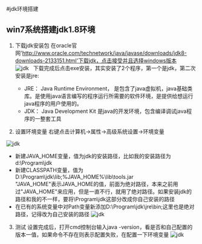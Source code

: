 ﻿#jdk环境搭建

## win7系统搭建jdk1.8环境

 1. 下载jdk安装包
    在oracle官网'http://www.oracle.com/technetwork/java/javase/downloads/jdk8-downloads-2133151.html'下载jdk，点击接受并且选择windows版本  
![jdk](https://raw.githubusercontent.com/s290717997/ItertkImage/master/res/jdk/jdk1.8_download.png)  
  下载完成后点击exe安装，其实安装了2个程序，第一个是jdk，第二次安装是jre:
    - JRE： Java Runtime Environment，
        是包含了java虚拟机，java基础类库。是使用java语言编写的程序运行所需要的软件环境，是提供给想运行java程序的用户使用的。
    - JDK： Java Development Kit 
        是java的开发环境，包含编译调试java程序的一整套工具

 2. 设置环境变量
    右键点击计算机->属性->高级系统设置->环境变量 

![jdk](https://raw.githubusercontent.com/s290717997/ItertkImage/master/res/jdk/jdk_path.png)  

 - 新建JAVA_HOME变量，值为jdk的安装路径，比如我的安装路径为d:\Program\jdk  
 - 新建CLASSPATH变量，值为D:\Program\jdk\lib;%JAVA_HOME%\lib\tools.jar  
"JAVA_HOME"表示JAVA_HOME的值，前面为绝对路径，本来之前用过"JAVA_HOME"来应用，但是一直不行，就用了绝对路径。如果安装jdk的路径和我的不一样，要将\Program\jdk这部分改成你自己安装的路径
 - 在已有的系统变量中对Path变量新添加D:\Program\jdk\jre\bin;这里也是绝对路径，记得改为自己安装的路径
![jdk](https://raw.githubusercontent.com/s290717997/ItertkImage/master/res/jdk/jdk_environment.png)

 3. 测试
    设置完成后，打开cmd控制台输入java -version，看是否和自己配置的版本一值，如果命令不存在则表示配置失败，在配置一下环境变量
 ![jdk](https://raw.githubusercontent.com/s290717997/ItertkImage/master/res/jdk/jdk_test.png)

